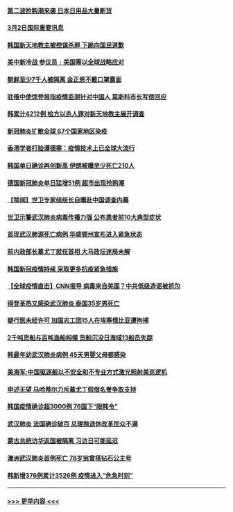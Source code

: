 #### [第二波抢购潮来袭 日本日用品大量断货](../pages/prog202/a102789758.md?t=03021931) 
#### [3月2日国际重要讯息](../pages/prog202/a102789755.md?t=03021931) 
#### [韩国新天地教主被控谋杀罪 下跪向国民道歉](../pages/prog202/a102789711.md?t=03021931) 
#### [美中新冷战  参议员﹕美国需以全球战略应对](../pages/prog202/a102789764.md?t=03021931) 
#### [朝鲜至少7千人被隔离 金正恩不戴口罩露面](../pages/prog202/a102789690.md?t=03021931) 
#### [驻俄中使馆登报指疫情监测针对中国人 莫斯科市长写信回应](../pages/prog202/a102789539.md?t=03021931) 
#### [韩累计4212例 检方以杀人罪对新天地教主展开调查](../pages/prog202/a102789506.md?t=03021931) 
#### [新冠肺炎扩散全球 67个国家地区染疫](../pages/prog202/a102789431.md?t=03021931) 
#### [香港学者打脸谭德塞：疫情技术上已全球大流行](../pages/prog202/a102789379.md?t=03021931) 
#### [韩国单日确诊再创新高  伊朗被曝至少死亡210人](../pages/prog202/a102789359.md?t=03021931) 
#### [德国新冠肺炎单日猛增51例 超市出现抢购潮](../pages/prog202/a102789347.md?t=03021931) 
#### [【禁闻】世卫专家组组长自曝赴中国调查内幕](../pages/prog202/a102789368.md?t=03021931) 
#### [世卫示警武汉肺炎病毒传播力强 公布患者前10大典型症状](../pages/prog202/a102789301.md?t=03021931) 
#### [首现武汉肺源死亡病例 华盛顿州宣布进入紧急状态](../pages/prog202/a102789291.md?t=03021931) 
#### [前内政部长慕尤丁就任首相 大马政坛迷局未解](../pages/prog202/a102789269.md?t=03021931) 
#### [韩国新冠疫情持续 采取更多抗疫紧急措施](../pages/prog202/a102789266.md?t=03021931) 
#### [【全球疫情直击】CNN报导 病毒来自美国？中共低级造谣被抓包](../pages/prog202/a102789223.md?t=03021931) 
#### [得登革热又感染武汉肺炎 泰国35岁男死亡](../pages/prog202/a102789200.md?t=03021931) 
#### [疑行医未经许可  加国志工团15人在埃塞俄比亚遭拘捕](../pages/prog202/a102789152.md?t=03021931) 
#### [2千吨货船与百吨渔船相撞 货船沉没日海域13船员失踪](../pages/prog202/a102789137.md?t=03021931) 
#### [韩最年幼武汉肺炎病例 45天男婴父母都感染](../pages/prog202/a102789132.md?t=03021931) 
#### [美海军:中国驱逐舰以不安全和不专业方式激光照射美巡逻机](../pages/prog202/a102787960.md?t=03021931) 
#### [申述无望 马哈蒂尔力斥慕尤丁假借名誉争取支持](../pages/prog202/a102789089.md?t=03021931) 
#### [韩国疫情确诊超3000例 76国下“限韩令”](../pages/prog202/a102789071.md?t=03021931) 
#### [武汉肺炎 法国确诊破百 总理抛退休改革民众不满](../pages/prog202/a102789066.md?t=03021931) 
#### [蒙古总统访华返国被隔离 习访日可能延迟](../pages/prog202/a102789038.md?t=03021931) 
#### [澳洲武汉肺炎首例死亡 78岁翁曾搭钻石公主号](../pages/prog202/a102789059.md?t=03021931) 
#### [韩新增376例累计3526例 疫情进入“危急时刻”](../pages/prog202/a102789048.md?t=03021931) 

----
#### [ >>> 更早内容 <<< ](../indexes/prog202-earlier.md)
